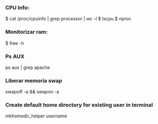 ### CPU Info:
$ cat /proc/cpuinfo | grep processor | wc -l
$ lscpu
$ nproc

### Monitorizar ram:
$ free -h

### Ps AUX
ps aux | grep apache

### Liberar memoria swap
swapoff -a && swapon -a

### Create default home directory for existing user in terminal
mkhomedir_helper username
